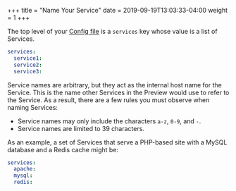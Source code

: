 +++
title = "Name Your Service"
date = 2019-09-19T13:03:33-04:00
weight = 1
+++

The top level of your [Config file](/setting-up-tugboat/create-a-tugboat-config-file/) is a `services` key whose value
is a list of Services.

```yaml
services:
  service1:
  service2:
  service3:
```

Service names are arbitrary, but they act as the internal host name for the Service. This is the name other Services in
the Preview would use to refer to the Service. As a result, there are a few rules you must observe when naming Services:

- Service names may only include the characters `a-z`, `0-9`, and `-`.
- Service names are limited to 39 characters.

As an example, a set of Services that serve a PHP-based site with a MySQL database and a Redis cache might be:

```yaml
services:
  apache:
  mysql:
  redis:
```
